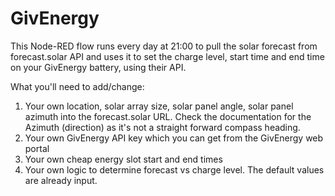 # GivEnergy
This Node-RED flow runs every day at 21:00 to pull the solar forecast from forecast.solar API and uses it to set the charge level, start time and end time on your GivEnergy battery, using their API.

What you'll need to add/change:
1. Your own location, solar array size, solar panel angle, solar panel azimuth into the forecast.solar URL.  Check the documentation for the Azimuth (direction) as it's not a straight forward compass heading.
2. Your own GivEnergy API key which you can get from the GivEnergy web portal
3. Your own cheap energy slot start and end times
4. Your own logic to determine forecast vs charge level.  The default values are already input.
